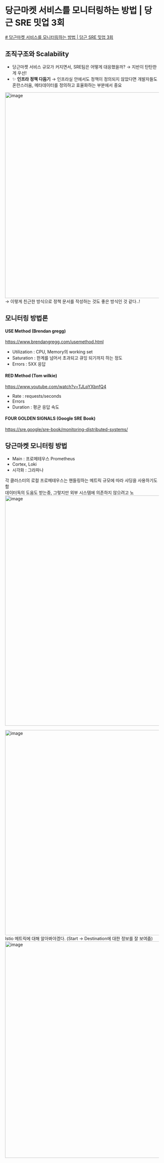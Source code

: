 # 당근마켓 서비스를 모니터링하는 방법 | 당근 SRE 밋업 3회 
[# 당근마켓 서비스를 모니터링하는 방법 | 당근 SRE 밋업 3회](https://youtu.be/3iLTBBC9ZX4?si=rv1_sRe4oG-hCMct)

## 조직구조와 Scalability
- 당근마켓 서비스 규모가 커지면서, SRE팀은 어떻게 대응했을까? → 지반이 탄탄한게 우선!  
- ✨ **인프라 정책 다듬기** → 인프라실 안에서도 정책이 정의되지 않았다면 개발자들도 혼란스러움, 메타데이터를 정의하고 효율화하는 부분에서 중요

<img width="674" alt="image" src="https://github.com/user-attachments/assets/4ab4428e-7f00-4d1c-adeb-0be7f6384558">
→ 이렇게 친근한 방식으로 정책 문서를 작성하는 것도 좋은 방식인 것 같다..! 


## 모니터링 방법론
#### USE Method (Brendan gregg)
https://www.brendangregg.com/usemethod.html
- Utilization : CPU, Memory의 working set
- Saturation : 한계를 넘어서 초과되고 큐잉 되기까지 하는 정도
- Errors : 5XX 응답

#### RED Method (Tom wilkie)
https://www.youtube.com/watch?v=TJLpYXbnfQ4
- Rate : requests/seconds
- Errors
- Duration : 평균 응답 속도

#### FOUR GOLDEN SIGNALS (Google SRE Book)
https://sre.google/sre-book/monitoring-distributed-systems/

## 당근마켓 모니터링 방법
- Main : 프로메테우스 Prometheus
- Cortex, Loki
- 시각화 : 그라파나

각 클러스터의 로컬 프로메테우스는 핸들링하는 메트릭 규모에 따라 샤딩을 사용하기도 함   
데이터독의 도움도 받는중, 그렇지만 외부 시스템에 의존하지 않으려고 노
<img width="754" alt="image" src="https://github.com/user-attachments/assets/2d7a412f-b3eb-4a67-b5e9-de1203e00e79">

<img width="672" alt="image" src="https://github.com/user-attachments/assets/4b32b45d-d1d2-41f9-ab81-b1d6b60e84a3">  
Istio 메트릭에 대해 알아봐야겠다. (Start -> Destination에 대한 정보를 잘 보여줌)

<img width="709" alt="image" src="https://github.com/user-attachments/assets/3a6432b3-9e70-49bc-9479-5a2eedfabd33">


